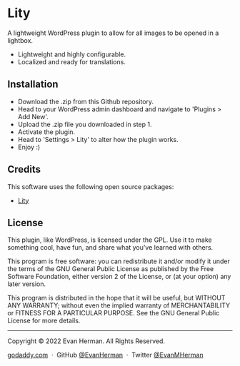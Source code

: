 # Lity

A lightweight WordPress plugin to allow for all images to be opened in a lightbox.

- Lightweight and highly configurable.
- Localized and ready for translations.

## Installation
- Download the .zip from this Github repository.
- Head to your WordPress admin dashboard and navigate to 'Plugins > Add New'.
- Upload the .zip file you downloaded in step 1.
- Activate the plugin.
- Head to 'Settings > Lity' to alter how the plugin works.
- Enjoy :)

## Credits

This software uses the following open source packages:

- [Lity](https://sorgalla.com/lity/)

## License

This plugin, like WordPress, is licensed under the GPL. Use it to make something cool, have fun, and share what you've learned with others.

This program is free software: you can redistribute it and/or modify it under the terms of the GNU General Public License as published by the Free Software Foundation, either version 2 of the License, or (at your option) any later version.

This program is distributed in the hope that it will be useful, but WITHOUT ANY WARRANTY; without even the implied warranty of MERCHANTABILITY or FITNESS FOR A PARTICULAR PURPOSE. See the GNU General Public License for more details.

---

Copyright © 2022 Evan Herman. All Rights Reserved.

[godaddy.com](https://www.evan-herman.com) &nbsp;&middot;&nbsp;
GitHub [@EvanHerman](https://github.com/EvanHerman) &nbsp;&middot;&nbsp;
Twitter [@EvanMHerman](https://twitter.com/EvanMHerman)
